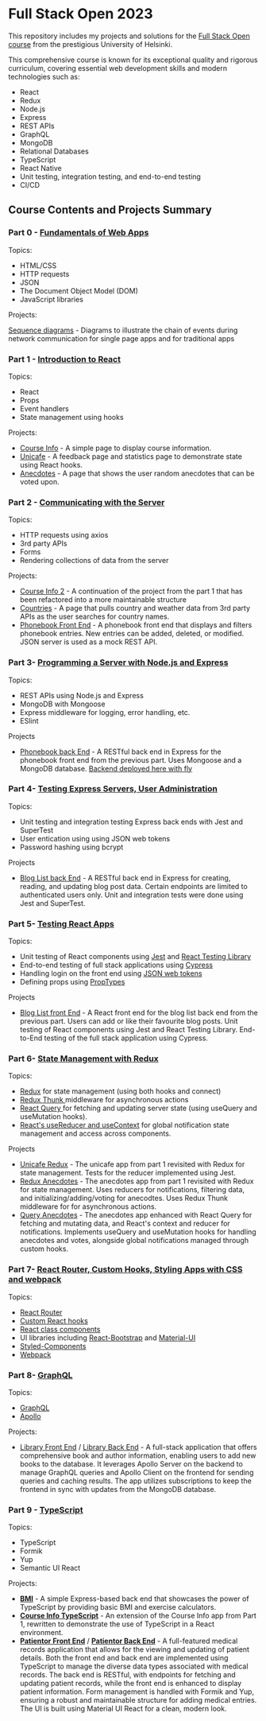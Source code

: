 # Full Stack Open 2023

This repository includes my projects and solutions for the [Full Stack Open course](https://fullstackopen.com/en/) from the prestigious University of Helsinki.

This comprehensive course is known for its exceptional quality and rigorous curriculum, covering essential web development skills and modern technologies such as:
* React
* Redux
* Node.js
* Express
* REST APIs
* GraphQL
* MongoDB
* Relational Databases
* TypeScript
* React Native
* Unit testing, integration testing, and end-to-end testing
* CI/CD

## Course Contents and Projects Summary

### Part 0 - [Fundamentals of Web Apps](https://fullstackopen.com/en/part0)

Topics:

* HTML/CSS
* HTTP requests
* JSON
* The Document Object Model (DOM)
* JavaScript libraries

Projects:

[Sequence diagrams](https://github.com/Farahcodes/fullstackopen/tree/master/part0) - Diagrams to illustrate the chain of events during network communication for single page apps and for traditional apps

### Part 1 - [Introduction to React](https://fullstackopen.com/en/part1)

Topics:

* React
* Props
* Event handlers
* State management using hooks

Projects:

* [Course Info](https://github.com/Farahcodes/fullstackopen/tree/master/part1/1.3.-1.5.%20course-info-app) - A simple page to display course information.
* [Unicafe](https://github.com/Farahcodes/fullstackopen/tree/master/part1/1.6.-1.11.%20unicafe) - A feedback page and statistics page to demonstrate state using React hooks.
* [Anecdotes](https://github.com/Farahcodes/fullstackopen/tree/master/part1/1.12.-1.14.Anecdotes) - A page that shows the user random anecdotes that can be voted upon.

### Part 2 - [Communicating with the Server](https://fullstackopen.com/en/part2)

Topics:

* HTTP requests using axios
* 3rd party APIs
* Forms
* Rendering collections of data from the server

Projects:

* [Course Info 2](https://github.com/Farahcodes/fullstackopen/tree/master/part2/2.1.-2.5) - A continuation of the project from the part 1 that has been refactored into a more maintainable structure
* [Countries](https://github.com/Farahcodes/fullstackopen/tree/master/part2/2.18.-2.20) - A page that pulls country and weather data from 3rd party APIs as the user searches for country names.
* [Phonebook Front End](https://github.com/Farahcodes/fullstackopen/tree/master/part2/2.16.-2.17) - A phonebook front end that displays and filters phonebook entries. New entries can be added, deleted, or modified. JSON server is used as a mock REST API.

### Part 3- [Programming a Server with Node.js and Express](https://fullstackopen.com/en/part3)

Topics:

* REST APIs using Node.js and Express
* MongoDB with Mongoose
* Express middleware for logging, error handling, etc.
* ESlint

Projects

* [Phonebook back End](https://github.com/Farahcodes/fullstackopen/tree/master/part3/phonebook%20fullstack/phonebook%20backend) - A RESTful back end in Express for the phonebook front end from the previous part. Uses Mongoose and a MongoDB database.
[Backend deployed here with fly](https://phonebook-fullstack-helsinki.fly.dev/)

### Part 4- [Testing Express Servers, User Administration](https://fullstackopen.com/en/part4)

Topics:

* Unit testing and integration testing Express back ends with Jest and SuperTest
* User entication using using JSON web tokens
* Password hashing using bcrypt

Projects

* [Blog List back End](https://github.com/Farahcodes/fullstackopen/tree/master/part4-blogList-backend) - A RESTful back end in Express for creating, reading, and updating blog post data. Certain endpoints are limited to authenticated users only. Unit and integration tests were done using Jest and SuperTest.

### Part 5- [Testing React Apps](https://fullstackopen.com/en/part5)

Topics:

* Unit testing of React components using [Jest](https://jestjs.io/) and [React Testing Library](https://github.com/testing-library/react-testing-library)
* End-to-end testing of full stack applications using [Cypress](https://www.cypress.io/)
* Handling login on the front end using [JSON web tokens](https://jwt.io/)
* Defining props using [PropTypes](https://github.com/facebook/prop-types)


Projects

* [Blog List front End](https://github.com/Farahcodes/fullstackopen/tree/master/part5/bloglist-frontend) - A React front end for the blog list back end from the previous part. Users can add or like their favourite blog posts. Unit testing of React components using Jest and React Testing Library. End-to-End testing of the full stack application using Cypress.

### Part 6- [State Management with Redux](https://fullstackopen.com/en/part6)

Topics:

* [Redux](https://redux.js.org/) for state management (using both hooks and connect)
* [Redux Thunk ](https://github.com/reduxjs/redux-thunk) middleware for asynchronous actions
* [React Query ](https://tanstack.com/query/latest/docs/framework/react/overview) for fetching and updating server state (using useQuery and useMutation hooks).
* [React's useReducer and useContext](https://react.dev/learn/scaling-up-with-reducer-and-context) for global notification state management and access across components.

Projects

* [Unicafe Redux](https://github.com/Farahcodes/fullstackopen/tree/master/part6/unicafe-redux) - The unicafe app from part 1 revisited with Redux for state management. Tests for the reducer implemented using Jest.
* [Redux Anecdotes](https://github.com/Farahcodes/fullstackopen/tree/master/part6/redux-anecdotes) - The anecdotes app from part 1 revisited with Redux for state management. Uses reducers for notifications, filtering data, and initializing/adding/voting for anecodtes. Uses Redux Thunk middleware for for asynchronous actions.
* [Query Anecdotes](https://github.com/Farahcodes/fullstackopen/tree/master/part6/query-anecdotes) - The anecdotes app enhanced with React Query for fetching and mutating data, and React's context and reducer for notifications. Implements useQuery and useMutation hooks for handling anecdotes and votes, alongside global notifications managed through custom hooks.

### Part 7- [React Router, Custom Hooks, Styling Apps with CSS and webpack](https://fullstackopen.com/en/part7)

Topics:

* [React Router](https://reactrouter.com/en/main)
* [Custom React hooks](https://legacy.reactjs.org/docs/hooks-custom.html)
* [React class components](https://legacy.reactjs.org/docs/react-component.html)
* UI libraries including [React-Bootstrap](https://react-bootstrap.github.io/) and [Material-UI](https://mui.com/material-ui/)
* [Styled-Components](https://styled-components.com/)
* [Webpack](https://webpack.js.org/)

### Part 8- [GraphQL](https://fullstackopen.com/en/part8)

Topics:

* [GraphQL](https://graphql.org/)
* [Apollo](https://www.apollographql.com/)

Projects:

* [Library Front End](https://github.com/Farahcodes/fullstackopen/tree/master/part8/library-frontend) / [Library Back End](https://github.com/Farahcodes/fullstackopen/tree/master/part8/%20library-backend) - A full-stack application that offers comprehensive book and author information, enabling users to add new books to the database. It leverages Apollo Server on the backend to manage GraphQL queries and Apollo Client on the frontend for sending queries and caching results. The app utilizes subscriptions to keep the frontend in sync with updates from the MongoDB database.

### Part 9 - [TypeScript](https://fullstackopen.com/en/part9)

Topics:

* TypeScript
* Formik
* Yup
* Semantic UI React

Projects:

* **[BMI](https://github.com/Farahcodes/fullstackopen/tree/master/part9/bmi)** - A simple Express-based back end that showcases the power of TypeScript by providing basic BMI and exercise calculators.
* **[Course Info TypeScript](https://github.com/Farahcodes/fullstackopen/tree/master/part9/9.14-9.16/vite-with-typescript)** - An extension of the Course Info app from Part 1, rewritten to demonstrate the use of TypeScript in a React environment.
* **[Patientor Front End](https://github.com/Farahcodes/fullstackopen/tree/master/part9/patientor-frontend)** / **[Patientor Back End](https://github.com/Farahcodes/fullstackopen/tree/master/part9/patientor-backend)** - A full-featured medical records application that allows for the viewing and updating of patient details. Both the front end and back end are implemented using TypeScript to manage the diverse data types associated with medical records. The back end is RESTful, with endpoints for fetching and updating patient records, while the front end is enhanced to display patient information. Form management is handled with Formik and Yup, ensuring a robust and maintainable structure for adding medical entries. The UI is built using Material UI React for a clean, modern look.








